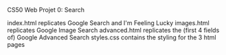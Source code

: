 CS50 Web Projet 0: Search

index.html replicates Google Search and I'm Feeling Lucky
images.html replicates Google Image Search
advanced.html replicates the (first 4 fields of) Google Advanced Search
styles.css contains the styling for the 3 html pages
